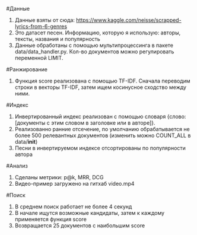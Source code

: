#Данные
1. Данные взяты от сюда: https://www.kaggle.com/neisse/scrapped-lyrics-from-6-genres
2. Это датасет песен. Информацию, которую я использую: авторы, тексты, названия и популярность
3. Данные обработаны с помощью мультипроцессинга в пакете data/data_handler.py. Кол-во документов можно регулировать переменной LIMIT.

#Ранжирование
1. Функция score реализована с помощью TF-IDF. Сначала переводим строки в векторы TF-IDF, затем ищем косинусное сходство между ними.

#Индекс
1. Инвертированный индекс реализован с помощью словаря {слово: [документы с этим словом в заголовке или в авторе]}.
2. Реализованно ранние отсечение, по умолчанию обрабатывается не более 500 релевантных документов (изменить можно COUNT_ALL в data/__init__)
3. Песни в инвертируемом индексе отсортированы по популярности автора

#Анализ
1. Сделаны метрики: p@k, MRR, DCG
2. Видео-пример загружено на гитхаб video.mp4

#Поиск
1. В среднем поиск работает не более 4 секунд
2. В начале ищутся возможные кандидаты, затем к каждому применяется функция score 
3. Возвращается 25 документов с наибольшим score
